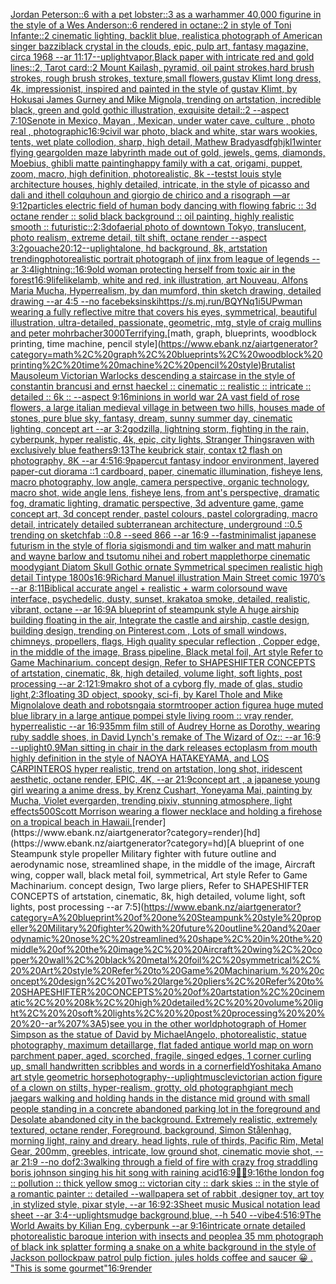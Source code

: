 [Jordan Peterson::6 with a pet lobster::3 as a warhammer 40,000 figurine in the style of a Wes Anderson::6 rendered in octane::2 in style of Toni Infante::2 cinematic lighting, backlit blue, realistic](https://www.ebank.nz/aiartgenerator?category=Jordan%20Peterson%3A%3A6%20with%20a%20pet%20lobster%3A%3A3%20as%20a%20warhammer%2040%2C000%20figurine%20in%20the%20style%20of%20a%20Wes%20Anderson%3A%3A6%20rendered%20in%20octane%3A%3A2%20in%20style%20of%20Toni%20Infante%3A%3A2%20cinematic%20lighting%2C%20backlit%20blue%2C%20realistic)[a photograph of American singer bazzi](https://www.ebank.nz/aiartgenerator?category=a%20photograph%20of%20American%20singer%20bazzi)[black crystal in the clouds, epic, pulp art, fantasy magazine, circa 1968 --ar 11:17](https://www.ebank.nz/aiartgenerator?category=black%20crystal%20in%20the%20clouds%2C%20epic%2C%20pulp%20art%2C%20fantasy%20magazine%2C%20circa%201968%20--ar%2011%3A17)[--uplight](https://www.ebank.nz/aiartgenerator?category=--uplight)[vapor,](https://www.ebank.nz/aiartgenerator?category=vapor%2C)[Black paper with intricate red and gold lines::2, Tarot card::2 Mount Kailash, pyramid, oil paint strokes,hard brush strokes, rough brush strokes, texture,small flowers,gustav Klimt long dress, 4k, impressionist, inspired and painted in the style of gustav Klimt, by Hokusai James Gurney and Mike Mignola, trending on artstation, incredible black, green and gold gothic illustration, exquisite detail::2 --aspect 7:10](https://www.ebank.nz/aiartgenerator?category=Black%20paper%20with%20intricate%20red%20and%20gold%20lines%3A%3A2%2C%20Tarot%20card%3A%3A2%20Mount%20Kailash%2C%20pyramid%2C%20oil%20paint%20strokes%2Chard%20brush%20strokes%2C%20rough%20brush%20strokes%2C%20texture%2Csmall%20flowers%2Cgustav%20Klimt%20long%20dress%2C%204k%2C%20impressionist%2C%20inspired%20and%20painted%20in%20the%20style%20of%20gustav%20Klimt%2C%20by%20Hokusai%20James%20Gurney%20and%20Mike%20Mignola%2C%20trending%20on%20artstation%2C%20incredible%20black%2C%20green%20and%20gold%20gothic%20illustration%2C%20exquisite%20detail%3A%3A2%20--aspect%207%3A10)[Senote in Mexico, Mayan , Mexican, under water cave, culture , photo real , photographic](https://www.ebank.nz/aiartgenerator?category=Senote%20in%20Mexico%2C%20Mayan%20%2C%20Mexican%2C%20under%20water%20cave%2C%20culture%20%2C%20photo%20real%20%2C%20photographic)[16:9](https://www.ebank.nz/aiartgenerator?category=16%3A9)[civil war photo, black and white, star wars wookies, tents, wet plate collodion, sharp, high detail, Mathew Brady](https://www.ebank.nz/aiartgenerator?category=civil%20war%20photo%2C%20black%20and%20white%2C%20star%20wars%20wookies%2C%20tents%2C%20wet%20plate%20collodion%2C%20sharp%2C%20high%20detail%2C%20Mathew%20Brady)[asdfghjkl](https://www.ebank.nz/aiartgenerator?category=asdfghjkl)[1](https://www.ebank.nz/aiartgenerator?category=1)[winter flying gear](https://www.ebank.nz/aiartgenerator?category=winter%20flying%20gear)[golden maze labyrinth made out of gold, jewels, gems, diamonds, Moebius, ghibli matte painting](https://www.ebank.nz/aiartgenerator?category=golden%20maze%20labyrinth%20made%20out%20of%20gold%2C%20jewels%2C%20gems%2C%20diamonds%2C%20Moebius%2C%20ghibli%20matte%20painting)[happy family with a cat, origami, puppet, zoom, macro, high definition, photorealistic, 8k --test](https://www.ebank.nz/aiartgenerator?category=happy%20family%20with%20a%20cat%2C%20origami%2C%20puppet%2C%20zoom%2C%20macro%2C%20high%20definition%2C%20photorealistic%2C%208k%20--test)[st louis style architecture houses, highly detailed, intricate, in the style of picasso and dali and ithell colquhoun and giorgio de chirico and a risograph —ar 9:12](https://www.ebank.nz/aiartgenerator?category=st%20louis%20style%20architecture%20houses%2C%20highly%20detailed%2C%20intricate%2C%20in%20the%20style%20of%20picasso%20and%20dali%20and%20ithell%20colquhoun%20and%20giorgio%20de%20chirico%20and%20a%20risograph%20%E2%80%94ar%209%3A12)[particles electric field of human body dancing with flowing fabric :: 3d octane render :: solid black background :: oil painting, highly realistic smooth :: futuristic](https://www.ebank.nz/aiartgenerator?category=particles%20electric%20field%20of%20human%20body%20dancing%20with%20flowing%20fabric%20%3A%3A%203d%20octane%20render%20%3A%3A%20solid%20black%20background%20%3A%3A%20oil%20painting%2C%20highly%20realistic%20smooth%20%3A%3A%20futuristic)[::](https://www.ebank.nz/aiartgenerator?category=%3A%3A)[2:3](https://www.ebank.nz/aiartgenerator?category=2%3A3)[dof](https://www.ebank.nz/aiartgenerator?category=dof)[aerial photo of downtown Tokyo, translucent, photo realism, extreme detail, tilt shift, octane render --aspect 3:2](https://www.ebank.nz/aiartgenerator?category=aerial%20photo%20of%20downtown%20Tokyo%2C%20translucent%2C%20photo%20realism%2C%20extreme%20detail%2C%20tilt%20shift%2C%20octane%20render%20--aspect%203%3A2)[gouache](https://www.ebank.nz/aiartgenerator?category=gouache)[20:12](https://www.ebank.nz/aiartgenerator?category=20%3A12)[--uplight](https://www.ebank.nz/aiartgenerator?category=--uplight)[alone, hd background, 8k, artstation trending](https://www.ebank.nz/aiartgenerator?category=alone%2C%20hd%20background%2C%208k%2C%20artstation%20trending)[photorealistic portrait photograph of jinx from league of legends -- ar 3:4](https://www.ebank.nz/aiartgenerator?category=photorealistic%20portrait%20photograph%20of%20jinx%20from%20league%20of%20legends%20--%20ar%203%3A4)[lightning::](https://www.ebank.nz/aiartgenerator?category=lightning%3A%3A)[16:9](https://www.ebank.nz/aiartgenerator?category=16%3A9)[old woman protecting herself from toxic air in the forest](https://www.ebank.nz/aiartgenerator?category=old%20woman%20protecting%20herself%20from%20toxic%20air%20in%20the%20forest)[16:9](https://www.ebank.nz/aiartgenerator?category=16%3A9)[lifelike](https://www.ebank.nz/aiartgenerator?category=lifelike)[lamb, white and red, ink illustration, art Nouveau, Alfons Maria Mucha, Hyperrealism, by dan mumford, thin sketch drawing, detailed drawing --ar 4:5 --no face](https://www.ebank.nz/aiartgenerator?category=lamb%2C%20white%20and%20red%2C%20ink%20illustration%2C%20art%20Nouveau%2C%20Alfons%20Maria%20Mucha%2C%20Hyperrealism%2C%20by%20dan%20mumford%2C%20thin%20sketch%20drawing%2C%20detailed%20drawing%20--ar%204%3A5%20--no%20face)[beksinski](https://www.ebank.nz/aiartgenerator?category=beksinski)[<https://s.mj.run/BQYNq1i5UPw>](https://www.ebank.nz/aiartgenerator?category=%3Chttps%3A//s.mj.run/BQYNq1i5UPw%3E)[man wearing a fully reflective mitre that covers his eyes, symmetrical, beautiful illustration, ultra-detailed, passionate, geometric, mtg, style of craig mullins and peter mohrbacher](https://www.ebank.nz/aiartgenerator?category=man%20wearing%20a%20fully%20reflective%20mitre%20that%20covers%20his%20eyes%2C%20symmetrical%2C%20beautiful%20illustration%2C%20ultra-detailed%2C%20passionate%2C%20geometric%2C%20mtg%2C%20style%20of%20craig%20mullins%20and%20peter%20mohrbacher)[3000](https://www.ebank.nz/aiartgenerator?category=3000)[Terrifying.](https://www.ebank.nz/aiartgenerator?category=Terrifying.)[math, graph, blueprints, woodblock printing, time machine, pencil style](https://www.ebank.nz/aiartgenerator?category=math%2C%20graph%2C%20blueprints%2C%20woodblock%20printing%2C%20time%20machine%2C%20pencil%20style)[Brutalist Mausoleum Victorian Warlocks descending a staircase in the style of constantin brancusi and ernst haeckel :: cinematic :: realistic :: intricate :: detailed :: 6k :: --aspect 9:16](https://www.ebank.nz/aiartgenerator?category=Brutalist%20Mausoleum%20Victorian%20Warlocks%20descending%20a%20staircase%20in%20the%20style%20of%20constantin%20brancusi%20and%20ernst%20haeckel%20%3A%3A%20cinematic%20%3A%3A%20realistic%20%3A%3A%20intricate%20%3A%3A%20detailed%20%3A%3A%206k%20%3A%3A%20--aspect%209%3A16)[minions in world war 2](https://www.ebank.nz/aiartgenerator?category=minions%20in%20world%20war%202)[A vast field of rose flowers, a large italian medieval village in between two hills, houses made of stones, pure blue sky, fantasy, dream, sunny summer day, cinematic lighting, concept art --ar 3:2](https://www.ebank.nz/aiartgenerator?category=A%20vast%20field%20of%20rose%20flowers%2C%20a%20large%20italian%20medieval%20village%20in%20between%20two%20hills%2C%20houses%20made%20of%20stones%2C%20pure%20blue%20sky%2C%20fantasy%2C%20dream%2C%20sunny%20summer%20day%2C%20cinematic%20lighting%2C%20concept%20art%20--ar%203%3A2)[godzilla, lightning storm, fighting in the rain, cyberpunk, hyper realistic, 4k, epic, city lights, Stranger Things](https://www.ebank.nz/aiartgenerator?category=godzilla%2C%20lightning%20storm%2C%20fighting%20in%20the%20rain%2C%20cyberpunk%2C%20hyper%20realistic%2C%204k%2C%20epic%2C%20city%20lights%2C%20Stranger%20Things)[raven with exclusively blue feathers](https://www.ebank.nz/aiartgenerator?category=raven%20with%20exclusively%20blue%20feathers)[9:13](https://www.ebank.nz/aiartgenerator?category=9%3A13)[The keubrick stair, contax t2 flash on photography, 8K --ar 4:5](https://www.ebank.nz/aiartgenerator?category=The%20keubrick%20stair%2C%20contax%20t2%20flash%20on%20photography%2C%208K%20--ar%204%3A5)[16:9](https://www.ebank.nz/aiartgenerator?category=16%3A9)[papercut fantasy indoor environment, layered paper-cut diorama ::1 cardboard, paper, cinematic illumination, fisheye lens, macro photography, low angle, camera perspective, organic technology, macro shot, wide angle lens, fisheye lens, from ant's perspective, dramatic fog, dramatic lighting, dramatic perspective, 3d adventure game, game concept art, 3d concept render, pastel colours, pastel colorgrading, macro detail, intricately detailed subterranean architecture, underground ::0.5  trending on sketchfab ::0.8 --seed 866 --ar 16:9 --fast](https://www.ebank.nz/aiartgenerator?category=papercut%20fantasy%20indoor%20environment%2C%20layered%20paper-cut%20diorama%20%3A%3A1%20cardboard%2C%20paper%2C%20cinematic%20illumination%2C%20fisheye%20lens%2C%20macro%20photography%2C%20low%20angle%2C%20camera%20perspective%2C%20organic%20technology%2C%20macro%20shot%2C%20wide%20angle%20lens%2C%20fisheye%20lens%2C%20from%20ant%27s%20perspective%2C%20dramatic%20fog%2C%20dramatic%20lighting%2C%20dramatic%20perspective%2C%203d%20adventure%20game%2C%20game%20concept%20art%2C%203d%20concept%20render%2C%20pastel%20colours%2C%20pastel%20colorgrading%2C%20macro%20detail%2C%20intricately%20detailed%20subterranean%20architecture%2C%20underground%20%3A%3A0.5%20%20trending%20on%20sketchfab%20%3A%3A0.8%20--seed%20866%20--ar%2016%3A9%20--fast)[minimalist japanese futurism  in the style of floria sigismondi and tim walker and matt mahurin and wayne barlow and tsutomu nihei and robert mapplethorpe cinematic moody](https://www.ebank.nz/aiartgenerator?category=minimalist%20japanese%20futurism%20%20in%20the%20style%20of%20floria%20sigismondi%20and%20tim%20walker%20and%20matt%20mahurin%20and%20wayne%20barlow%20and%20tsutomu%20nihei%20and%20robert%20mapplethorpe%20cinematic%20moody)[giant Diatom Skull Gothic ornate  Symmetrical specimen realistic high detail Tintype 1800s](https://www.ebank.nz/aiartgenerator?category=giant%20Diatom%20Skull%20Gothic%20ornate%20%20Symmetrical%20specimen%20realistic%20high%20detail%20Tintype%201800s)[16:9](https://www.ebank.nz/aiartgenerator?category=16%3A9)[Richard Manuel illustration Main Street comic 1970’s --ar 8:11](https://www.ebank.nz/aiartgenerator?category=Richard%20Manuel%20illustration%20Main%20Street%20comic%201970%E2%80%99s%20--ar%208%3A11)[Biblical accurate angel + realistic + warm color](https://www.ebank.nz/aiartgenerator?category=Biblical%20accurate%20angel%20%2B%20realistic%20%2B%20warm%20color)[sound wave interface, psychedelic, dusty, sunset, krakatoa smoke, detailed, realistic, vibrant, octane --ar 16:9](https://www.ebank.nz/aiartgenerator?category=sound%20wave%20interface%2C%20psychedelic%2C%20dusty%2C%20sunset%2C%20krakatoa%20smoke%2C%20detailed%2C%20realistic%2C%20vibrant%2C%20octane%20--ar%2016%3A9)[A blueprint of steampunk style A huge airship building floating in the air, Integrate the castle and airship, castle design, building design,  trending on Pinterest.com , Lots of small windows, chimneys, propellers, flags, High quality specular reflection ,  Copper  edge, in the middle of the image, Brass pipeline,  Black metal foil,  Art style Refer to Game Machinarium.  concept design, Refer to SHAPESHIFTER CONCEPTS  of artstation, cinematic,  8k, high detailed,  volume light,  soft lights,  post processing    --ar 2:1](https://www.ebank.nz/aiartgenerator?category=A%20blueprint%20of%20steampunk%20style%20A%20huge%20airship%20building%20floating%20in%20the%20air%2C%20Integrate%20the%20castle%20and%20airship%2C%20castle%20design%2C%20building%20design%2C%20%20trending%20on%20Pinterest.com%20%2C%20Lots%20of%20small%20windows%2C%20chimneys%2C%20propellers%2C%20flags%2C%20High%20quality%20specular%20reflection%20%2C%20%20Copper%20%20edge%2C%20in%20the%20middle%20of%20the%20image%2C%20Brass%20pipeline%2C%20%20Black%20metal%20foil%2C%20%20Art%20style%20Refer%20to%20Game%20Machinarium.%20%20concept%20design%2C%20Refer%20to%20SHAPESHIFTER%20CONCEPTS%20%20of%20artstation%2C%20cinematic%2C%20%208k%2C%20high%20detailed%2C%20%20volume%20light%2C%20%20soft%20lights%2C%20%20post%20processing%20%20%20%20--ar%202%3A1)[21:9](https://www.ebank.nz/aiartgenerator?category=21%3A9)[makro shot of a cyborg fly, made of glas, studio light,](https://www.ebank.nz/aiartgenerator?category=makro%20shot%20of%20a%20cyborg%20fly%2C%20made%20of%20glas%2C%20studio%20light%2C)[2:3](https://www.ebank.nz/aiartgenerator?category=2%3A3)[floating 3D object, spooky, sci-fi, by Karel Thole and Mike Mignola](https://www.ebank.nz/aiartgenerator?category=floating%203D%20object%2C%20spooky%2C%20sci-fi%2C%20by%20Karel%20Thole%20and%20Mike%20Mignola)[love death and robots](https://www.ebank.nz/aiartgenerator?category=love%20death%20and%20robots)[ngai](https://www.ebank.nz/aiartgenerator?category=ngai)[a stormtrooper action figure](https://www.ebank.nz/aiartgenerator?category=a%20stormtrooper%20action%20figure)[a huge muted blue library in a large antique pompei style living room :: vray render, hyperrealistic --ar 16:9](https://www.ebank.nz/aiartgenerator?category=a%20huge%20muted%20blue%20library%20in%20a%20large%20antique%20pompei%20style%20living%20room%20%3A%3A%20vray%20render%2C%20hyperrealistic%20--ar%2016%3A9)[35mm film still of Audrey Horne as Dorothy, wearing ruby saddle shoes, in David Lynch's remake of The Wizard of Oz:: --ar 16:9 --uplight](https://www.ebank.nz/aiartgenerator?category=35mm%20film%20still%20of%20Audrey%20Horne%20as%20Dorothy%2C%20wearing%20ruby%20saddle%20shoes%2C%20in%20David%20Lynch%27s%20remake%20of%20The%20Wizard%20of%20Oz%3A%3A%20--ar%2016%3A9%20--uplight)[0.9](https://www.ebank.nz/aiartgenerator?category=0.9)[Man sitting in chair in the dark releases ectoplasm from mouth highly definition in the style of NAOYA HATAKEYAMA, and LOS CARPINTEROS hyper realistic, trend on artstation, long shot, iridescent aesthetic, octane render, EPIC, 4K, --ar 21:9](https://www.ebank.nz/aiartgenerator?category=Man%20sitting%20in%20chair%20in%20the%20dark%20releases%20ectoplasm%20from%20mouth%20highly%20definition%20in%20the%20style%20of%20NAOYA%20HATAKEYAMA%2C%20and%20LOS%20CARPINTEROS%20hyper%20realistic%2C%20trend%20on%20artstation%2C%20long%20shot%2C%20iridescent%20aesthetic%2C%20octane%20render%2C%20EPIC%2C%204K%2C%20--ar%2021%3A9)[concept art , a japanese young girl  wearing a anime dress, by Krenz Cushart, Yoneyama Mai, painting by Mucha, Violet evergarden, trending pixiv, stunning atmosphere, light effects](https://www.ebank.nz/aiartgenerator?category=concept%20art%20%2C%20a%20japanese%20young%20girl%20%20wearing%20a%20anime%20dress%2C%20by%20Krenz%20Cushart%2C%20Yoneyama%20Mai%2C%20painting%20by%20Mucha%2C%20Violet%20evergarden%2C%20trending%20pixiv%2C%20stunning%20atmosphere%2C%20light%20effects)[500](https://www.ebank.nz/aiartgenerator?category=500)[Scott Morrison wearing a flower necklace and holding a firehose on a tropical beach in Hawaii.](https://www.ebank.nz/aiartgenerator?category=Scott%20Morrison%20wearing%20a%20flower%20necklace%20and%20holding%20a%20firehose%20on%20a%20tropical%20beach%20in%20Hawaii.)[render](https://www.ebank.nz/aiartgenerator?category=render)[hd](https://www.ebank.nz/aiartgenerator?category=hd)[A blueprint of one Steampunk style propeller Military fighter with future outline and aerodynamic nose, streamlined shape, in the middle of the image,  Aircraft wing, copper wall, black metal foil, symmetrical,  Art style Refer to Game Machinarium.  concept design, Two large pliers, Refer to SHAPESHIFTER CONCEPTS  of artstation, cinematic,  8k, high detailed,  volume light,  soft lights,  post processing    --ar 7:5](https://www.ebank.nz/aiartgenerator?category=A%20blueprint%20of%20one%20Steampunk%20style%20propeller%20Military%20fighter%20with%20future%20outline%20and%20aerodynamic%20nose%2C%20streamlined%20shape%2C%20in%20the%20middle%20of%20the%20image%2C%20%20Aircraft%20wing%2C%20copper%20wall%2C%20black%20metal%20foil%2C%20symmetrical%2C%20%20Art%20style%20Refer%20to%20Game%20Machinarium.%20%20concept%20design%2C%20Two%20large%20pliers%2C%20Refer%20to%20SHAPESHIFTER%20CONCEPTS%20%20of%20artstation%2C%20cinematic%2C%20%208k%2C%20high%20detailed%2C%20%20volume%20light%2C%20%20soft%20lights%2C%20%20post%20processing%20%20%20%20--ar%207%3A5)[see you in the other world](https://www.ebank.nz/aiartgenerator?category=see%20you%20in%20the%20other%20world)[photograph of Homer Simpson as the statue of David by MichaelAngelo, photorealistic, statue photography, maximum detail](https://www.ebank.nz/aiartgenerator?category=photograph%20of%20Homer%20Simpson%20as%20the%20statue%20of%20David%20by%20MichaelAngelo%2C%20photorealistic%2C%20statue%20photography%2C%20maximum%20detail)[large, flat faded antique world map on worn  parchment paper, aged, scorched, fragile, singed edges, 1 corner curling up, small handwritten scribbles and words in a corner](https://www.ebank.nz/aiartgenerator?category=large%2C%20flat%20faded%20antique%20world%20map%20on%20worn%20%20parchment%20paper%2C%20aged%2C%20scorched%2C%20fragile%2C%20singed%20edges%2C%201%20corner%20curling%20up%2C%20small%20handwritten%20scribbles%20and%20words%20in%20a%20corner)[field](https://www.ebank.nz/aiartgenerator?category=field)[Yoshitaka Amano art style geometric horse](https://www.ebank.nz/aiartgenerator?category=Yoshitaka%20Amano%20art%20style%20geometric%20horse)[photography](https://www.ebank.nz/aiartgenerator?category=photography)[--uplight](https://www.ebank.nz/aiartgenerator?category=--uplight)[muscle](https://www.ebank.nz/aiartgenerator?category=muscle)[victorian action figure of a clown on stilts, hyper-realism, grotty, old photograph](https://www.ebank.nz/aiartgenerator?category=victorian%20action%20figure%20of%20a%20clown%20on%20stilts%2C%20hyper-realism%2C%20grotty%2C%20old%20photograph)[giant mech jaegars walking and holding hands in the distance mid ground with small people standing in a concrete abandoned parking lot in the foreground and Desolate abandoned city in the background. Extremely realistic, extremely textured, octane render, Foreground, background, Simon Stålenhag, morning light, rainy and dreary, head lights, rule of thirds, Pacific Rim, Metal Gear,  200mm, greebles, intricate, low ground shot, cinematic movie shot, --ar 21:9 --no dof](https://www.ebank.nz/aiartgenerator?category=giant%20mech%20jaegars%20walking%20and%20holding%20hands%20in%20the%20distance%20mid%20ground%20with%20small%20people%20standing%20in%20a%20concrete%20abandoned%20parking%20lot%20in%20the%20foreground%20and%20Desolate%20abandoned%20city%20in%20the%20background.%20Extremely%20realistic%2C%20extremely%20textured%2C%20octane%20render%2C%20Foreground%2C%20background%2C%20Simon%20St%C3%A5lenhag%2C%20morning%20light%2C%20rainy%20and%20dreary%2C%20head%20lights%2C%20rule%20of%20thirds%2C%20Pacific%20Rim%2C%20Metal%20Gear%2C%20%20200mm%2C%20greebles%2C%20intricate%2C%20low%20ground%20shot%2C%20cinematic%20movie%20shot%2C%20--ar%2021%3A9%20--no%20dof)[2:3](https://www.ebank.nz/aiartgenerator?category=2%3A3)[walking through a field of fire with crazy frog straddling boris johnson singing his hit song with raining acid](https://www.ebank.nz/aiartgenerator?category=walking%20through%20a%20field%20of%20fire%20with%20crazy%20frog%20straddling%20boris%20johnson%20singing%20his%20hit%20song%20with%20raining%20acid)[16:9](https://www.ebank.nz/aiartgenerator?category=16%3A9)[🌌🎇](https://www.ebank.nz/aiartgenerator?category=%F0%9F%8C%8C%F0%9F%8E%87)[9:16](https://www.ebank.nz/aiartgenerator?category=9%3A16)[the london fog :: pollution :: thick yellow smog :: victorian city :: dark skies :: in the style of a romantic painter :: detailed --wallpaper](https://www.ebank.nz/aiartgenerator?category=the%20london%20fog%20%3A%3A%20pollution%20%3A%3A%20thick%20yellow%20smog%20%3A%3A%20victorian%20city%20%3A%3A%20dark%20skies%20%3A%3A%20in%20the%20style%20of%20a%20romantic%20painter%20%3A%3A%20detailed%20--wallpaper)[a set of rabbit ,designer toy, art toy ,in stylized style, pixar style, --ar 16:9](https://www.ebank.nz/aiartgenerator?category=a%20set%20of%20rabbit%20%2Cdesigner%20toy%2C%20art%20toy%20%2Cin%20stylized%20style%2C%20pixar%20style%2C%20--ar%2016%3A9)[2:3](https://www.ebank.nz/aiartgenerator?category=2%3A3)[Sheet music Musical notation lead sheet --ar 3:4](https://www.ebank.nz/aiartgenerator?category=Sheet%20music%20Musical%20notation%20lead%20sheet%20--ar%203%3A4)[--uplight](https://www.ebank.nz/aiartgenerator?category=--uplight)[smudge background,blue, --h 540 --vibe](https://www.ebank.nz/aiartgenerator?category=smudge%20background%2Cblue%2C%20--h%20540%20--vibe)[](https://www.ebank.nz/aiartgenerator?category=)[4:5](https://www.ebank.nz/aiartgenerator?category=4%3A5)[16:9](https://www.ebank.nz/aiartgenerator?category=16%3A9)[The World Awaits by Kilian Eng, cyberpunk --ar 9:16](https://www.ebank.nz/aiartgenerator?category=The%20World%20Awaits%20by%20Kilian%20Eng%2C%20cyberpunk%20--ar%209%3A16)[intricate ornate detailed photorealistic baroque interion with insects and people](https://www.ebank.nz/aiartgenerator?category=intricate%20ornate%20detailed%20photorealistic%20baroque%20interion%20with%20insects%20and%20people)[a 35 mm photograph of black ink splatter forming a snake on a white background in the style of Jackson pollock](https://www.ebank.nz/aiartgenerator?category=a%2035%20mm%20photograph%20of%20black%20ink%20splatter%20forming%20a%20snake%20on%20a%20white%20background%20in%20the%20style%20of%20Jackson%20pollock)[paw patrol pulp fiction. jules holds coffee and saucer 😀 . "This is some gourmet"](https://www.ebank.nz/aiartgenerator?category=paw%20patrol%20pulp%20fiction.%20jules%20holds%20coffee%20and%20saucer%20%F0%9F%98%80%20.%20%22This%20is%20some%20gourmet%22)[16:9](https://www.ebank.nz/aiartgenerator?category=16%3A9)[render](https://www.ebank.nz/aiartgenerator?category=render)